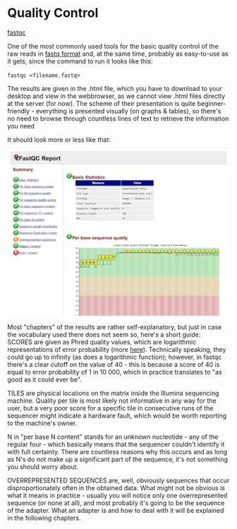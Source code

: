 # Quality Control

[fastqc](http://www.bioinformatics.babraham.ac.uk/projects/fastqc/)  

One of the most commonly used tools for the basic quality control of the raw reads in [fastq format](https://en.wikipedia.org/wiki/FASTQ_format) and, at the same time, probably as easy-to-use as it gets, since the command to run it looks like this:  

`fastqc <filename.fastq>`

The results are given in the .html file, which you have to download to your desktop and view in the webbrowser, as we cannot view .html files directly at the server (for now). The scheme of their presentation is quite beginner-friendly - everything is presented visually (on graphs & tables), so there's no need to browse through countless lines of text to retrieve the information you need

It should look more or less like that: 

![Screenshot](../lib/qc_screen.png)

Most "chapters" of the results are rather self-explanatory, but just in case the vocabulary used there does not seem so, here's a short guide:  
SCORES are given as Phred quality values, which are logarithmic representations of error probability (more [here](https://en.wikipedia.org/wiki/Phred_quality_score)). Technically speaking, they could go up to infinity (as does a logarithmic function); however, in fastqc there's a clear cutoff on the value of 40 - this is because a score of 40 is equal to error probability of 1 in 10 000, which in practice translates to "as good as it could ever be".  

TILES are physical locations on the matrix inside the Illumina sequencing machine. Quality per tile is most likely not informative in any way for the user, but a very poor score for a specific tile in consecutive runs of the sequencer might indicate a hardware fault, which would be worth reporting to the machine's owner.  

N in "per base N content" stands for an unknown nucleotide - any of the regular four - which basically means that the sequencer couldn't identify it with full certainty. There are countless reasons why this occurs and as long as N's do not make up a significant part of the sequence, it's not something you should worry about.  

OVERREPRESENTED SEQUENCES are, well, obviously sequences that occur disproportionately often in the obtained data. What might not be obvious is what it means in practice - usually you will notice only one overrepresented sequence (or none at all), and most probably it's going to be the sequence of the adapter. What an adapter is and how to deal with it will be explained in the following chapters.
